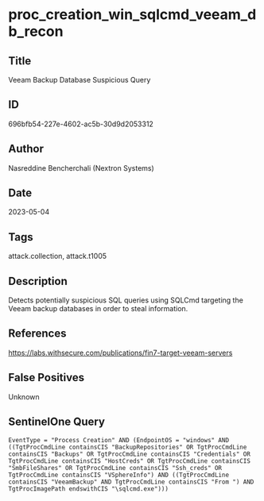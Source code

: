 # proc_creation_win_sqlcmd_veeam_db_recon

## Title
Veeam Backup Database Suspicious Query

## ID
696bfb54-227e-4602-ac5b-30d9d2053312

## Author
Nasreddine Bencherchali (Nextron Systems)

## Date
2023-05-04

## Tags
attack.collection, attack.t1005

## Description
Detects potentially suspicious SQL queries using SQLCmd targeting the Veeam backup databases in order to steal information.

## References
https://labs.withsecure.com/publications/fin7-target-veeam-servers

## False Positives
Unknown

## SentinelOne Query
```
EventType = "Process Creation" AND (EndpointOS = "windows" AND ((TgtProcCmdLine containsCIS "BackupRepositories" OR TgtProcCmdLine containsCIS "Backups" OR TgtProcCmdLine containsCIS "Credentials" OR TgtProcCmdLine containsCIS "HostCreds" OR TgtProcCmdLine containsCIS "SmbFileShares" OR TgtProcCmdLine containsCIS "Ssh_creds" OR TgtProcCmdLine containsCIS "VSphereInfo") AND ((TgtProcCmdLine containsCIS "VeeamBackup" AND TgtProcCmdLine containsCIS "From ") AND TgtProcImagePath endswithCIS "\sqlcmd.exe")))

```
